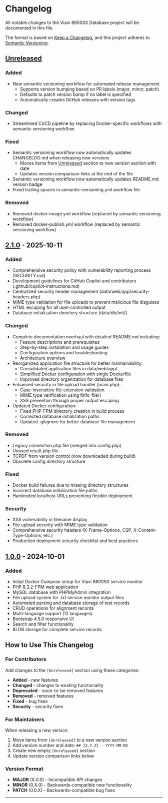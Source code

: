 # Changelog

All notable changes to the Viavi 8800SX Database project will be documented in this file.

The format is based on [Keep a Changelog](https://keepachangelog.com/en/1.0.0/),
and this project adheres to [Semantic Versioning](https://semver.org/spec/v2.0.0.html).

## [Unreleased]

### Added
- New semantic versioning workflow for automated release management
  - Supports version bumping based on PR labels (major, minor, patch)
  - Defaults to patch version bump if no label is specified
  - Automatically creates GitHub releases with version tags

### Changed
- Streamlined CI/CD pipeline by replacing Docker-specific workflows with semantic versioning workflow

### Fixed
- Semantic versioning workflow now automatically updates CHANGELOG.md when releasing new versions
  - Moves items from [Unreleased] section to new version section with date
  - Updates version comparison links at the end of the file
- Semantic versioning workflow now automatically updates README.md version badge
- Fixed trailing spaces in semantic-versioning.yml workflow file

### Removed
- Removed docker-image.yml workflow (replaced by semantic versioning workflow)
- Removed docker-publish.yml workflow (replaced by semantic versioning workflow)

## [2.1.0] - 2025-10-11

### Added
- Comprehensive security policy with vulnerability reporting process (SECURITY.md)
- Development guidelines for GitHub Copilot and contributors (.github/copilot-instructions.md)
- Centralized security header management (data/web/app/security-headers.php)
- MIME type validation for file uploads to prevent malicious file disguises
- HTML escaping for all user-controlled output
- Database initialization directory structure (data/db/init/)

### Changed
- Complete documentation overhaul with detailed README.md including:
  - Feature descriptions and prerequisites
  - Step-by-step installation and usage guides
  - Configuration options and troubleshooting
  - Architecture overview
- Reorganized application file structure for better maintainability:
  - Consolidated application files in data/web/app/
  - Simplified Docker configuration with single Dockerfile
  - Improved directory organization for database files
- Enhanced security in file upload handler (main.php):
  - Case-insensitive file extension validation
  - MIME type verification using finfo_file()
  - XSS prevention through proper output escaping
- Updated Docker configuration:
  - Fixed PHP-FPM directory creation in build process
  - Corrected database initialization paths
  - Updated .gitignore for better database file management

### Removed
- Legacy connection.php file (merged into config.php)
- Unused result.php file
- TCPDF from version control (now downloaded during build)
- Obsolete config directory structure

### Fixed
- Docker build failures due to missing directory structures
- Incorrect database initialization file paths
- Hardcoded localhost URLs preventing flexible deployment

### Security
- XSS vulnerability in filename display
- File upload security with MIME type validation
- Comprehensive security headers (X-Frame-Options, CSP, X-Content-Type-Options, etc.)
- Production deployment security checklist and best practices

## [1.0.0] - 2024-10-01

### Added
- Initial Docker Compose setup for Viavi 8800SX service monitor
- PHP 8.3.2-FPM web application
- MySQL database with PHPMyAdmin integration
- File upload system for .txt service monitor output files
- Automated parsing and database storage of test records
- CRUD operations for alignment records
- Multi-language support (12 languages)
- Bootstrap 4.5.0 responsive UI
- Search and filter functionality
- BLOB storage for complete service records

## How to Use This Changelog

### For Contributors
Add changes to the `[Unreleased]` section using these categories:
- **Added** - new features
- **Changed** - changes to existing functionality
- **Deprecated** - soon-to-be removed features
- **Removed** - removed features
- **Fixed** - bug fixes
- **Security** - security fixes

### For Maintainers
When releasing a new version:
1. Move items from `[Unreleased]` to a new version section
2. Add version number and date: `## [X.Y.Z] - YYYY-MM-DD`
3. Create new empty `[Unreleased]` section
4. Update version comparison links below

### Version Format
- **MAJOR** (X.0.0) - Incompatible API changes
- **MINOR** (0.X.0) - Backwards-compatible new functionality
- **PATCH** (0.0.X) - Backwards-compatible bug fixes

---

[Unreleased]: https://github.com/k9barry/viavi/compare/v2.1.0...HEAD
[2.1.0]: https://github.com/k9barry/viavi/releases/tag/v2.1.0
[1.0.0]: https://github.com/k9barry/viavi/releases/tag/v1.0.0
